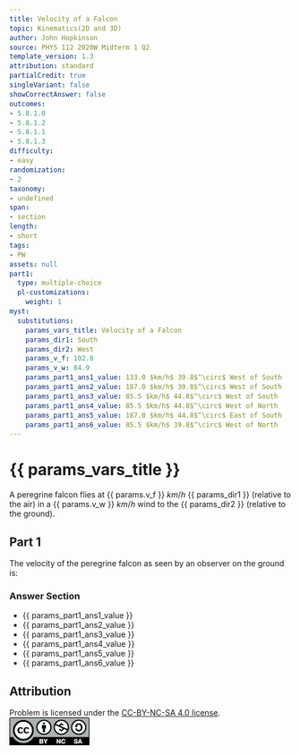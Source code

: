 ```yaml
---
title: Velocity of a Falcon
topic: Kinematics(2D and 3D)
author: John Hopkinson
source: PHYS 112 2020W Midterm 1 Q2
template_version: 1.3
attribution: standard
partialCredit: true
singleVariant: false
showCorrectAnswer: false
outcomes:
- 5.8.1.0
- 5.8.1.2
- 5.8.1.1
- 5.8.1.3
difficulty:
- easy
randomization:
- 2
taxonomy:
- undefined
span:
- section
length:
- short
tags:
- PW
assets: null
part1:
  type: multiple-choice
  pl-customizations:
    weight: 1
myst:
  substitutions:
    params_vars_title: Velocity of a Falcon
    params_dir1: South
    params_dir2: West
    params_v_f: 102.0
    params_v_w: 84.9
    params_part1_ans1_value: 133.0 $km/h$ 39.8$^\circ$ West of South
    params_part1_ans2_value: 187.0 $km/h$ 39.8$^\circ$ West of South
    params_part1_ans3_value: 85.5 $km/h$ 44.8$^\circ$ West of South
    params_part1_ans4_value: 85.5 $km/h$ 44.8$^\circ$ West of North
    params_part1_ans5_value: 187.0 $km/h$ 44.8$^\circ$ East of South
    params_part1_ans6_value: 85.5 $km/h$ 39.8$^\circ$ West of North
---
```

# {{ params_vars_title }}
A peregrine falcon flies at {{ params.v_f }} $km/h$ {{ params_dir1 }} (relative to the air) in a {{ params.v_w }} $km/h$ wind to the {{ params_dir2 }} (relative to the ground).

## Part 1

The velocity of the peregrine falcon as seen by an observer on the ground is:

### Answer Section

- {{ params_part1_ans1_value }}
- {{ params_part1_ans2_value }}
- {{ params_part1_ans3_value }}
- {{ params_part1_ans4_value }}
- {{ params_part1_ans5_value }}
- {{ params_part1_ans6_value }}

## Attribution

Problem is licensed under the [CC-BY-NC-SA 4.0 license](https://creativecommons.org/licenses/by-nc-sa/4.0/).<br> ![The Creative Commons 4.0 license requiring attribution-BY, non-commercial-NC, and share-alike-SA license.](https://raw.githubusercontent.com/firasm/bits/master/by-nc-sa.png)